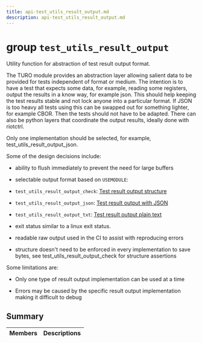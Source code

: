 ```yaml
---
title: api-test_utils_result_output.md
description: api-test_utils_result_output.md
---
```

# group `test_utils_result_output` 

Utility function for abstraction of test result output format.

The TURO module provides an abstraction layer allowing salient data to be provided for tests independent of format or medium. The intention is to have a test that expects some data, for example, reading some registers, output the results in a know way, for example json. This should help keeping the test results stable and not lock anyone into a particular format. If JSON is too heavy all tests using this can be swapped out for something lighter, for example CBOR. Then the tests should not have to be adapted. There can also be python layers that coordinate the output results, ideally done with riotctrl.

Only one implementation should be selected, for example, test_utils_result_output_json.

Some of the design decisions include:

* ability to flush immediately to prevent the need for large buffers

* selectable output format based on `USEMODULE`:

* `test_utils_result_output_check`: [Test result output structure](./doc/starlight-docs/src/content/docs/apidoc/api-undefined.md#group__test__utils__result__output__check)

* `test_utils_result_output_json`: [Test result output with JSON](./doc/starlight-docs/src/content/docs/apidoc/api-undefined.md#group__test__utils__result__output__json)

* `test_utils_result_output_txt`: [Test result output plain text](./doc/starlight-docs/src/content/docs/apidoc/api-undefined.md#group__test__utils__result__output__txt)

* exit status similar to a linux exit status.

* readable raw output used in the CI to assist with reproducing errors

* structure doesn't need to be enforced in every implementation to save bytes, see test_utils_result_output_check for structure assertions

Some limitations are:

* Only one type of result output implementation can be used at a time

* Errors may be caused by the specific result output implementation making it difficult to debug

## Summary

 Members                        | Descriptions                                
--------------------------------|---------------------------------------------

